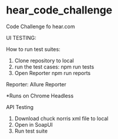 # hear_code_challenge
Code Challenge fo hear.com

UI TESTING:

How to run test suites:
1. Clone repository to local 
2. run the test cases:
    npm run tests
3. Open Reporter
    npm run reports
    
Reporter:
Allure Reporter

*Runs on Chrome Headless
    
    
API Testing
1. Download chuck norris xml file to local
2. Open in SoapUI
3. Run test suite

